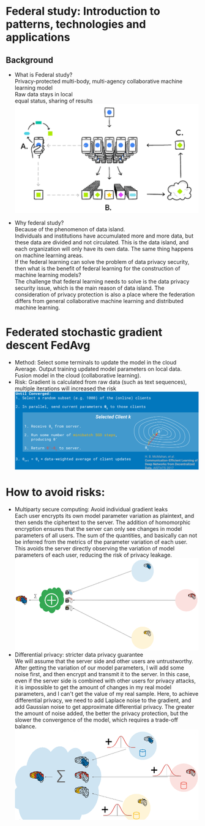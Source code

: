 # Federal study: Introduction to patterns, technologies and applications  
## Background   
*   What is Federal study?  
Privacy-protected multi-body, multi-agency collaborative machine learning model  
Raw data stays in local  
equal status, sharing of results  
![](https://github.com/376043203/lecture_and_other_subject/blob/master/2019110801.png)

*   Why federal study?   
Because of the phenomenon of data island.    
Individuals and institutions have accumulated more and more data, but these data are divided and not circulated. This is the data island, and each organization will only have its own data. The same thing happens on machine learning areas.  
If the federal learning can solve the problem of data privacy security, then what is the benefit of federal learning for the construction of machine learning models?      
The challenge that federal learning needs to solve is the data privacy security issue, which is the main reason of data island. The consideration of privacy protection is also a place where the federation differs from general collaborative machine learning and distributed machine learning.  

# Federated stochastic gradient descent FedAvg  
*   Method: Select some terminals to update the model in the cloud Average. Output training updated model parameters on local data. Fusion model in the cloud (collaborative learning).  
*   Risk: Gradient is calculated from raw data (such as text sequences), multiple iterations will increased the risk  
![](https://github.com/376043203/lecture_and_other_subject/blob/master/2019110802.png)

# How to avoid risks: 
*   Multiparty secure computing: Avoid individual gradient leaks  
Each user encrypts its own model parameter variation as plaintext, and then sends the ciphertext to the server. The addition of homomorphic encryption ensures that the server can only see changes in model parameters of all users. The sum of the quantities, and basically can not be inferred from the metrics of the parameter variation of each user. This avoids the server directly observing the variation of model parameters of each user, reducing the risk of privacy leakage.  
![](https://github.com/376043203/lecture_and_other_subject/blob/master/2019110803.png)
*   Differential privacy: stricter data privacy guarantee  
We will assume that the server side and other users are untrustworthy. After getting the variation of our model parameters, I will add some noise first, and then encrypt and transmit it to the server. In this case, even if the server side is combined with other users for privacy attacks, it is impossible to get the amount of changes in my real model parameters, and I can't get the value of my real sample. Here, to achieve differential privacy, we need to add Laplace noise to the gradient, and add Gaussian noise to get approximate differential privacy. The greater the amount of noise added, the better the privacy protection, but the slower the convergence of the model, which requires a trade-off balance.  
![](https://github.com/376043203/lecture_and_other_subject/blob/master/2019110804.png)

